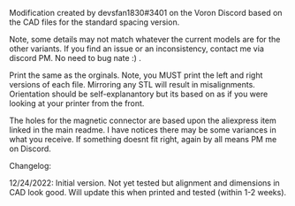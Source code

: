Modification created by devsfan1830#3401 on the Voron Discord based on the CAD files for the standard spacing version.

Note, some details may not match whatever the current models are for the other variants. If you find an issue or an inconsistency, contact me via discord PM. No need to bug nate :) .

Print the same as the orginals. Note, you MUST print the left and right versions of each file. Mirroring any STL will result in misalignments. Orientation should be self-explanantory but its based on as if you were looking at your printer from the front.

The holes for the magnetic connector are based upon the aliexpress item linked in the main readme. I have notices there may be some variances in what you receive. If something doesnt fit right, again by all means PM  me on Discord.

Changelog:

12/24/2022: Initial version. Not yet tested but alignment and dimensions in CAD look good. Will update this when printed and tested (within 1-2 weeks).